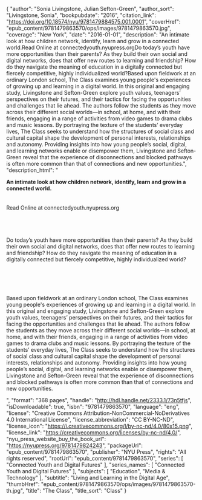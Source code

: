 {
  "author": "Sonia Livingstone, Julian Sefton-Green",
  "author_sort": "Livingstone, Sonia",
  "bookpubdate": "2016",
  "citation_link": "https://doi.org/10.18574/nyu/9781479884575.001.0001",
  "coverHref": "epub_content/9781479863570/ops/images/9781479863570.jpg",
  "coverage": "New York",
  "date": "2016-01-01",
  "description": "An intimate look at how children network, identify, learn and grow in a connected world.Read Online at connectedyouth.nyupress.orgDo today&#8217;s youth have more opportunities than their parents? As they build their own social and digital networks, does that offer new routes to learning and friendship? How do they navigate the meaning of education in a digitally connected but fiercely competitive, highly individualized world?Based upon fieldwork at an ordinary London school, The Class examines young people's experiences of growing up and learning in a digital world. In this original and engaging study, Livingstone and Sefton-Green explore youth values, teenagers&#8217; perspectives on their futures, and their tactics for facing the opportunities and challenges that lie ahead. The authors follow the students as they move across their different social worlds&#8212;in school, at home, and with their friends, engaging in a range of activities from video games to drama clubs and music lessons. By portraying the texture of the students&#8217; everyday lives, The Class seeks to understand how the structures of social class and cultural capital shape the development of personal interests, relationships and autonomy. Providing insights into how young people&#8217;s social, digital, and learning networks enable or disempower them, Livingstone and Sefton-Green reveal that the experience of disconnections and blocked pathways is often more common than that of connections and new opportunities.",
  "description_html": "<p><b>An intimate look at how children network, identify, learn and grow in a connected world.</b><br><br><br>Read Online at connectedyouth.nyupress.org<br><br><br><br><br>Do today&#8217;s youth have more opportunities than their parents? As they build their own social and digital networks, does that offer new routes to learning and friendship? How do they navigate the meaning of education in a digitally connected but fiercely competitive, highly individualized world?<br><br><br><br><br><br>Based upon fieldwork at an ordinary London school, The Class examines young people's experiences of growing up and learning in a digital world. In this original and engaging study, Livingstone and Sefton-Green explore youth values, teenagers&#8217; perspectives on their futures, and their tactics for facing the opportunities and challenges that lie ahead. The authors follow the students as they move across their different social worlds&#8212;in school, at home, and with their friends, engaging in a range of activities from video games to drama clubs and music lessons. By portraying the texture of the students&#8217; everyday lives, The Class seeks to understand how the structures of social class and cultural capital shape the development of personal interests, relationships and autonomy. Providing insights into how young people&#8217;s social, digital, and learning networks enable or disempower them, Livingstone and Sefton-Green reveal that the experience of disconnections and blocked pathways is often more common than that of connections and new opportunities.</p>",
  "format": "368 pages",
  "handle": "http://hdl.handle.net/2333.1/73n5tfjs",
  "isDownloadable": true,
  "isbn": "9781479863570",
  "language": "eng",
  "license": "Creative Commons Attribution-NonCommercial-NoDerivatives 4.0 International License",
  "license_abbreviation": "CC BY-NC-ND",
  "license_icon": "https://i.creativecommons.org/l/by-nc-nd/4.0/80x15.png",
  "license_link": "https://creativecommons.org/licenses/by-nc-nd/4.0/",
  "nyu_press_website_buy_the_book_url": "https://nyupress.org/9781479824243",
  "packageUrl": "epub_content/9781479863570",
  "publisher": "NYU Press",
  "rights": "All rights reserved",
  "rootUrl": "epub_content/9781479863570",
  "series": [
    "Connected Youth and Digital Futures"
  ],
  "series_names": [
    "Connected Youth and Digital Futures"
  ],
  "subjects": [
    "Education",
    "Media & Technology"
  ],
  "subtitle": "Living and Learning in the Digital Age",
  "thumbHref": "epub_content/9781479863570/ops/images/9781479863570-th.jpg",
  "title": "The Class",
  "title_sort": "Class"
}
